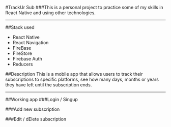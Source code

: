 #TrackUr Sub
###This is a personal project to practice some of my skills in React Native and using other technologies.
<hr>

##Stack used
- React Native
- React Navigation
- FireBase
- FireStore
- Firebase Auth
- Reducers


##Description
This is a mobile app that allows users to track their subscriptions to specific platforms, see how many days, months or years they have left until the subscription ends.


<hr>

##Working app
###Login / Singup

###Add new subscription

###Edit / dElete subscription